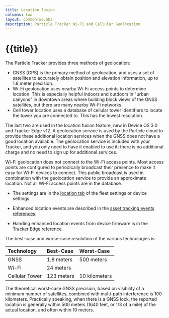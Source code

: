 ```yaml
---
title: Location fusion
columns: two
layout: commonTwo.hbs
description: Particle Tracker Wi-Fi and Cellular Geolocation
---
```


# {{title}}

The Particle Tracker provides three methods of geolocation:

- GNSS (GPS) is the primary method of geolocation, and uses a set of satellites to accurately obtain position and elevation information, up to 1.8 meter precision.
- Wi-Fi geolocation uses nearby Wi-Fi access points to determine location. This is especially helpful indoors and outdoors in "urban canyons" in downtown areas where building block views of the GNSS satellites, but there are many nearby Wi-Fi networks.
- Cell tower location uses a database of cellular tower identifiers to locate the tower you are connected to. This has the lowest resolution.

The last two are used in the location fusion feature, new in Device OS 3.0 and Tracker Edge v12. A geolocation service is used by the Particle cloud to provide these additional location services when the GNSS does not have a good location available. The geolocation service is included with your Tracker, and you only need to have it enabled to use it; there is no additional charge and no need to sign up for additional services.

Wi-Fi geolocation does not connect to the Wi-Fi access points. Most access points are configured to periodically broadcast their presence to make it easy for Wi-Fi devices to connect. This public broadcast is used in combination with the geolocation service to provide an approximate location. Not all Wi-Fi access points are in the database.

- The settings are in the [location tab](/getting-started/console/console/#location-settings) of the fleet settings or device settings.

- Enhanced location events are described in the [asset tracking events references](/reference/cloud-apis/api/#enhanced-location-events).

- Handing enhanced location events from device firmware is in the [Tracker Edge reference](/firmware/tracker-edge/tracker-edge-api-reference/#regenhancedloccallback-trackerlocation).

The best-case and worse-case resolution of the various technologies is:

| Technology | Best-Case | Worst-Case | 
| :--- | :--- | :--- |
| GNSS | 1.8 meters | 500 meters |
| Wi-Fi | 24 meters |  | 
| Cellular Tower | 123 meters | 10 kilometers |

The theoretical worst-case GNSS precision, based on visibility of a minimum number of satellites, combined with multi-path interference is 100 kilometers. Practically speaking, when there is a GNSS lock, the reported location is generally within 500 meters (1640 feet, or 1/3 of a mile) of the actual location, and often within 10 meters.

